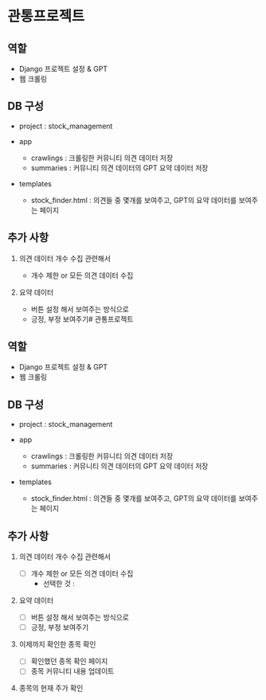 # 관통프로젝트

## 역할

- Django 프로젝트 설정 & GPT
- 웹 크롤링

## DB 구성

- project : stock_management
- app
    - crawlings : 크롤링한 커뮤니티 의견 데이터 저장
    - summaries : 커뮤니티 의견 데이터의 GPT 요약 데이터 저장

- templates
    - stock_finder.html : 의견들 중 몇개를 보여주고, GPT의 요약 데이터를 보여주는 페이지
 
## 추가 사항

1. 의견 데이터 개수 수집 관련해서

    - 개수 제한 or 모든 의견 데이터 수집

2. 요약 데이터

    - 버튼 설정 해서 보여주는 방식으로
    - 긍정, 부정 보여주기# 관통프로젝트

## 역할

- Django 프로젝트 설정 & GPT
- 웹 크롤링

## DB 구성

- project : stock_management
- app
    - crawlings : 크롤링한 커뮤니티 의견 데이터 저장
    - summaries : 커뮤니티 의견 데이터의 GPT 요약 데이터 저장

- templates
    - stock_finder.html : 의견들 중 몇개를 보여주고, GPT의 요약 데이터를 보여주는 페이지
 
## 추가 사항

1. 의견 데이터 개수 수집 관련해서

    - [ ] 개수 제한 or 모든 의견 데이터 수집
        - 선택한 것 : 

2. 요약 데이터

    - [ ] 버튼 설정 해서 보여주는 방식으로
    - [ ] 긍정, 부정 보여주기
  
3. 이제까지 확인한 종목 확인

    - [ ] 확인했던 종목 확인 페이지
    - [ ] 종목 커뮤니티 내용 업데이트
  
4. 종목의 현재 주가 확인

